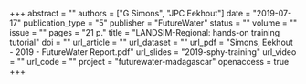 +++
abstract = ""
authors = ["G Simons", "JPC Eekhout"]
date = "2019-07-17"
publication_type = "5"
publisher = "FutureWater"
status = ""
volume = ""
issue = ""
pages = "21 p."
title = "LANDSIM-Regional: hands-on training tutorial"
doi = ""
url_article = ""
url_dataset = ""
url_pdf = "Simons, Eekhout - 2019 - FutureWater Report.pdf"
url_slides = "2019-sphy-training"
url_video = ""
url_code = ""
project = "futurewater-madagascar"
openaccess = true
+++